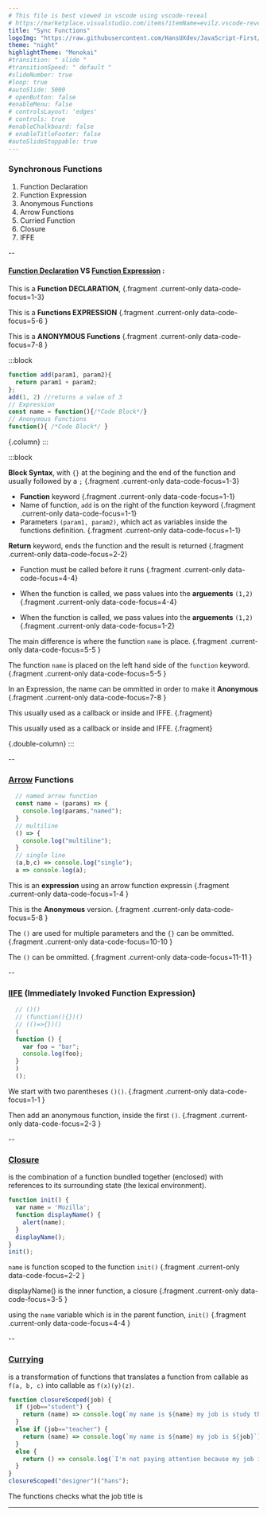 ```yaml
---
# This file is best viewed in vscode using vscode-reveal
# https://marketplace.visualstudio.com/items?itemName=evilz.vscode-reveal
title: "Sync Functions"
logoImg: "https://raw.githubusercontent.com/HansUXdev/JavaScript-First/2acf5840c15af96602aceb66303ea69c5b75e344/logo.svg"
theme: "night"
highlightTheme: "Monokai"
#transition: " slide "
#transitionSpeed: " default " 
#slideNumber: true
#loop: true
#autoSlide: 5000 
# openButton: false
#enableMenu: false
# controlsLayout: 'edges'
# controls: true
#enableChalkboard: false
# enableTitleFooter: false
#autoSlideStoppable: true
---
```


<link rel='stylesheet' href='theme.css'>
<style>
</style>


### Synchronous Functions

1. Function Declaration
2. Function Expression
3. Anonymous Functions
4. Arrow Functions
5. Curried Function
6. Closure
7. IFFE

--

#### **[Function Declaration](https://developer.mozilla.org/en-US/docs/Web/JavaScript/Reference/Statements/function)** VS **[Function Expression](https://developer.mozilla.org/en-US/docs/web/JavaScript/Reference/Operators/function#:~:text=A%20function%20expression%20is%20very,expressions%20to%20create%20anonymous%20functions.)** :

This is a **Function DECLARATION**, {.fragment .current-only data-code-focus=1-3}

This is a **Functions EXPRESSION** {.fragment .current-only data-code-focus=5-6 }

This is a **ANONYMOUS Functions** {.fragment .current-only data-code-focus=7-8 }

<div class="flex-slide">

:::block


```JavaScript
function add(param1, param2){
  return param1 + param2;
};
add(1, 2) //returns a value of 3
// Expression
const name = function(){/*Code Block*/}
// Anonymous Functions
function(){ /*Code Block*/ }
```

{.column}
:::

:::block
<!-- Has the following Features: -->

**Block Syntax**, with `{}` at the begining and the end of the function and usually followed by a `;` {.fragment .current-only data-code-focus=1-3}


* **Function** keyword {.fragment .current-only data-code-focus=1-1}
* Name of function, `add` is on the right of the function keyword {.fragment .current-only data-code-focus=1-1}
* Parameters `(param1, param2)`, which act as variables inside the functions definition. {.fragment .current-only data-code-focus=1-1}


**Return** keyword, ends the function
and the result is returned {.fragment .current-only data-code-focus=2-2}

* Function must be called before it runs {.fragment .current-only data-code-focus=4-4}

* When the function is called, we pass values into the **arguements** `(1,2)` {.fragment .current-only data-code-focus=4-4}

* When the function is called, we pass values into the **arguements** `(1,2)` {.fragment .current-only data-code-focus=1-2}

<!-- Function Expression -->

The main difference is where the function `name` is place. {.fragment .current-only data-code-focus=5-5 }

The function `name` is placed on the left hand side of the `function` keyword. {.fragment .current-only data-code-focus=5-5 }

In an Expression, the name can be ommitted in order to make it **Anonymous** {.fragment .current-only data-code-focus=7-8 }

This usually used as a callback or inside and IFFE. {.fragment}

<!-- Anonymous Functions  -->
This usually used as a callback or inside and IFFE. {.fragment}

{.double-column}
:::

</div>

--

### [Arrow](https://developer.mozilla.org/en-US/docs/Web/JavaScript/Reference/Functions/Arrow_functions) Functions 

```javascript
  // named arrow function
  const name = (params) => {
    console.log(params,"named");
  }
  // multiline
  () => {
    console.log("multiline");
  }
  // single line
  (a,b,c) => console.log("single");
  a => console.log(a);
```

This is an **expression** using an arrow function expressin {.fragment .current-only data-code-focus=1-4 }

This is the **Anonymous** version. {.fragment .current-only data-code-focus=5-8 }

The `()` are used for multiple parameters and the `{}` can be ommitted. {.fragment .current-only data-code-focus=10-10 }

The `()` can be ommitted. {.fragment .current-only data-code-focus=11-11 }

--

### [IIFE](https://developer.mozilla.org/en-US/docs/Glossary/IIFE) (Immediately Invoked Function Expression)

```javascript
  // ()()
  // (function(){})()
  // (()=>{})()
  (
  function () {
    var foo = "bar";
    console.log(foo);
  }
  )
  ();
```

We start with two parentheses `()()`. {.fragment .current-only data-code-focus=1-1 }

Then add an anonymous function, inside the first `()`.  {.fragment .current-only data-code-focus=2-3 }

--

<!-- This example is straight from MDN -->

### [Closure](https://developer.mozilla.org/en-US/docs/Web/JavaScript/Closures) 
is the combination of a function bundled together (enclosed) with references to its surrounding state (the lexical environment).

```javascript
function init() {
  var name = 'Mozilla'; 
  function displayName() { 
    alert(name); 
  }
  displayName();
}
init();
```
 `name`  is function scoped to the function `init()` {.fragment .current-only data-code-focus=2-2 }
 
 displayName() is the inner function, a closure {.fragment .current-only data-code-focus=3-5 }

 using the `name` variable which is in the parent function, `init()` {.fragment .current-only data-code-focus=4-4 }

--

### [Currying](https://javascript.info/currying-partials) 
is a transformation of functions that translates a function from callable as `f(a, b, c)` into callable as `f(x)(y)(z)`.
 
```javascript
function closureScoped(job) {
  if (job=="student") {
    return (name) => console.log(`my name is ${name} my job is study this code`) 
  }
  else if (job=="teacher") {
    return (name) => console.log(`my name is ${name} my job is ${job}`) 
  }
  else {
    return () => console.log(`I'm not paying attention because my job is ${job}`) 
  }
}
closureScoped("designer")("hans");
```
 The functions checks what the job title is


---